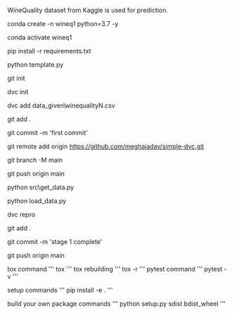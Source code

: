 WineQuality dataset from Kaggle is used for prediction.





conda create -n wineq1 python=3.7 -y

conda activate wineq1

pip install -r requirements.txt
 
python template.py

git init

dvc init

dvc add data_given\winequalityN.csv

git add .

git commit -m 'first commit'

git remote add origin https://github.com/meghajadav/simple-dvc.git

git branch -M main

git push origin main

python src\get_data.py



python load_data.py

dvc repro

git add .

git commit -m 'stage 1 complete'

git push origin main

tox command
'''
tox
'''
tox rebuilding
'''
tox -r
'''
pytest command
'''
pytest -v
'''

setup commands
'''
pip install -e .
'''

build your own package commands
'''
python setup.py sdist bdist_wheel
'''
